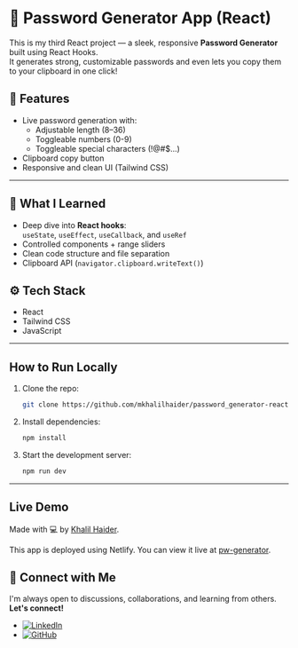 # 🔐 Password Generator App (React)

This is my third React project — a sleek, responsive **Password Generator** built using React Hooks.  
It generates strong, customizable passwords and even lets you copy them to your clipboard in one click!


## 🚀 Features

- Live password generation with:
  - Adjustable length (8–36)
  - Toggleable numbers (0-9)
  - Toggleable special characters (!@#$...)
- Clipboard copy button
- Responsive and clean UI (Tailwind CSS)

___
## 🧠 What I Learned

- Deep dive into **React hooks**:  
  `useState`, `useEffect`, `useCallback`, and `useRef`
- Controlled components + range sliders
- Clean code structure and file separation
- Clipboard API (`navigator.clipboard.writeText()`)

## ⚙️ Tech Stack

- React
- Tailwind CSS
- JavaScript
___

## How to Run Locally
1. Clone the repo:
    ```bash
    git clone https://github.com/mkhalilhaider/password_generator-react
    ```
2. Install dependencies:
    ```bash
    npm install
    ```
3. Start the development server:
    ```bash
    npm run dev
    ```

---

## Live Demo
Made with 💻 by [Khalil Haider](https://www.github.com/mkhalilhaider).

This app is deployed using Netlify. You can view it live at [pw-generator](https://pw-generator-react.netlify.app).

## 🤝 Connect with Me

I'm always open to discussions, collaborations, and learning from others. **Let's connect!**

- [![LinkedIn](https://img.shields.io/badge/-LinkedIn-0A66C2?style=flat&logo=linkedin&logoColor=white)](https://www.linkedin.com/in/mkhalilhaider/)
- [![GitHub](https://img.shields.io/badge/-GitHub-181717?style=flat&logo=github&logoColor=white)](https://github.com/mkhalilhaider)